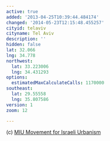 ```yaml
---
active: true
added: '2013-04-25T10:39:44.484174'
changed: '2014-05-23T12:15:48.455257'
cityid: telaviv
cityname: Tel Aviv
description: ''
hidden: false
lat: 32.066
lng: 34.778
northwest:
  lat: 33.223006
  lng: 34.431293
options:
  estimatedMaxCalculateCalls: 1170000
southeast:
  lat: 29.55558
  lng: 35.807586
version: 1
zoom: 12

---
```


(c) [MIU Movement for Israeli Urbanism](http://miu.org.il/MIU_v4/docs_activities/transportation.html)
